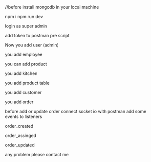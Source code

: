 //before
install mongodb in your local machine

npm i
npm run dev

login as super admin 


add token to postman pre script

Now
you add user (admin)

you add employee

you can add product

you add kitchen

you add product table

you add customer


you add order

before add or update order connect socket io with postman add some events to listeners

order_created

order_assinged

order_updated

any problem please contact me




